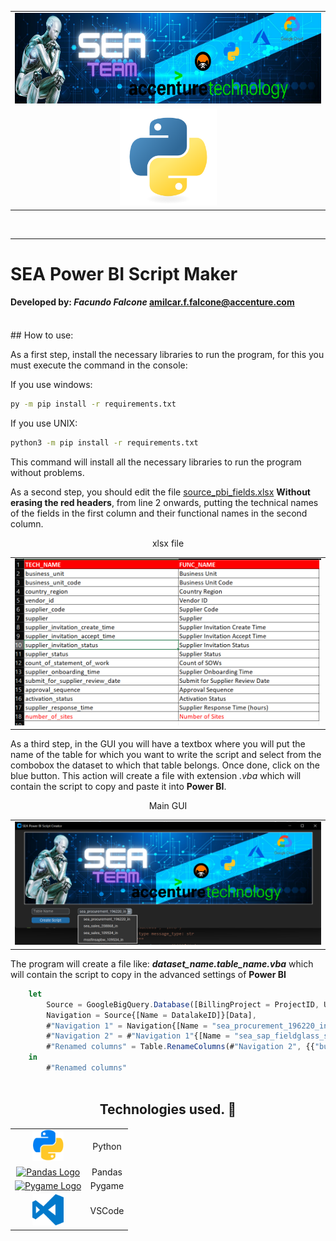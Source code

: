 <table>
    <tr>
        <td align='center'>
            <img alt="Logo SEA Team" src="./assets/img/banner.png?raw=true" height="145px" />
        </td>
    </tr>
    <tr>
        <td align="center">
            <img alt="Logo Python" src="https://github.com/devicons/devicon/raw/master/icons/python/python-original.svg?raw=true" height="155px" />
        </td>
    </tr>
</table></br>

---

# SEA Power BI Script Maker
#### Developed by: _Facundo Falcone_ <amilcar.f.falcone@accenture.com>
<br>
## How to use:

As a first step, install the necessary libraries to run the program, for this you must execute the command in the console:

If you use windows:
```bash
py -m pip install -r requirements.txt
```

If you use UNIX:
```bash
python3 -m pip install -r requirements.txt
```

This command will install all the necessary libraries to run the program without problems.

As a second step, you should edit the file [source_pbi_fields.xlsx](source_pbi_fields.xlsx) **Without erasing the red headers**, from line 2 onwards, putting the technical names of the fields in the first column and their functional names in the second column.

<table align='center'>
    <thead>
        <theader>
            <center>xlsx file</center>
        </theader>
    </thead>
    <tbody>
        <tr>
            <td>
                <img src='./assets/img/config_doc.png'>
            </td>
        </tr>
    </tbody>
</table>

As a third step, in the GUI you will have a textbox where you will put the name of the table for which you want to write the script and select from the combobox the dataset to which that table belongs. Once done, click on the blue button.
This action will create a file with extension _.vba_ which will contain the script to copy and paste it into **Power BI**.

<table align='center'>
    <thead>
        <theader>
            <center>Main GUI</center>
        </theader>
    </thead>
    <tbody>
        <tr>
            <td>
                <img src='./assets/img/app_gui.png'>
            </td>
        </tr>
    </tbody>
</table>

The program will create a file like: **_dataset_name.table_name.vba_** which will contain the script to copy in the advanced settings of **Power BI**

```js
    let
        Source = GoogleBigQuery.Database([BillingProject = ProjectID, UseStorageApi = false]),
        Navigation = Source{[Name = DatalakeID]}[Data],
        #"Navigation 1" = Navigation{[Name = "sea_procurement_196220_in", Kind = "Schema"]}[Data],
        #"Navigation 2" = #"Navigation 1"{[Name = "sea_sap_fieldglass_sow_in", Kind = "Table"]}[Data],
        #"Renamed columns" = Table.RenameColumns(#"Navigation 2", {{"business_unit", "Business Unit"}, {"business_unit_code", "Business Unit Code"}, {"country_region", "Country Region"}, {"vendor_id", "Vendor ID"}, {"supplier_code", "Supplier Code"}, {"supplier", "Supplier"}, {"supplier_invitation_create_time", "Supplier Invitation Create Time"}, {"supplier_invitation_accept_time", "Supplier Invitation Accept Time"}, {"supplier_invitation_status", "Supplier Invitation Status"}, {"supplier_status", "Supplier Status"}, {"count_of_statement_of_work", "Count of SOWs"}, {"supplier_onboarding_time", "Supplier Onboarding Time"}, {"submit_for_supplier_review_date", "Submit for Supplier Review Date"}, {"approval_sequence", "Approval Sequence"}, {"activation_status", "Activation Status"}, {"supplier_response_time", "Supplier Response Time (hours)"}, {"number_of_sites", "Number of Sites"}})
    in
        #"Renamed columns"
    
```

<table align='center'>
    <tr align='center'>
        <h2 align='center'>Technologies used. 📌</h2>
        <td>
            <a href="https://www.python.org/downloads/"><img alt="Pyhton Logo" src="https://github.com/caidevOficial/Logos/blob/master/Lenguajes/py_logo1_1.png?raw=true" width="50px" height="50px" /></a>
        </td>
        <td><center>Python</center></td>
    </tr>
    <tr align='center'>
        <td>
            <a href="https://pandas.pydata.org/"><img alt="Pandas Logo" src="https://upload.wikimedia.org/wikipedia/commons/thumb/e/ed/Pandas_logo.svg/1200px-Pandas_logo.svg.png?raw=true" height="50px" /></a>
        </td>
        <td><center>Pandas</center></td>
    </tr>
    <tr align='center'>
        <td>
            <a href="https://www.pygame.org/news"><img alt="Pygame Logo" src="https://upload.wikimedia.org/wikipedia/commons/thumb/a/a9/Pygame_logo.gif/640px-Pygame_logo.gif?raw=true" height="50px" /></a>
        </td>
        <td><center>Pygame</center></td>
    </tr>
    <tr align='center'>
        <td>
            <a href="https://code.visualstudio.com/"><img alt="VSCode Logo" src="https://github.com/caidevOficial/Logos/blob/master/Lenguajes/visual-studio-code.svg?raw=true" height="50px" /></a>
        </td>
        <td><center>VSCode</center></td>
    </tr>
</table>
<br><br><br>